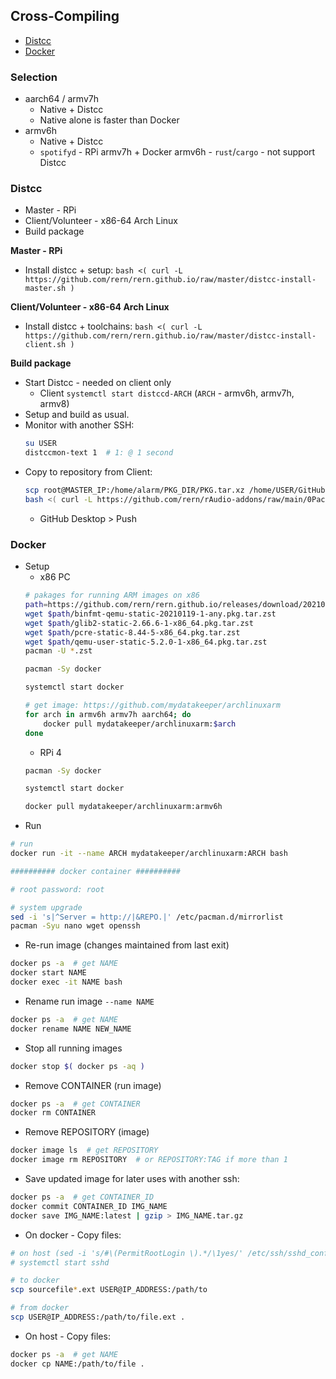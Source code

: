 Cross-Compiling
---
- [Distcc](#distcc)
- [Docker](#docker)

### Selection
- aarch64 / armv7h
	- Native + Distcc
	- Native alone is faster than Docker
- armv6h
	- Native + Distcc
	- `spotifyd` - RPi armv7h + Docker armv6h - `rust`/`cargo` - not support Distcc

### Distcc
- Master - RPi
- Client/Volunteer - x86-64 Arch Linux
- Build package

**Master - RPi**
- Install distcc + setup: `bash <( curl -L https://github.com/rern/rern.github.io/raw/master/distcc-install-master.sh )`

**Client/Volunteer - x86-64 Arch Linux**
- Install distcc + toolchains: `bash <( curl -L https://github.com/rern/rern.github.io/raw/master/distcc-install-client.sh )`

**Build package**
- Start Distcc - needed on client only
	- Client `systemctl start distccd-ARCH` (`ARCH` - armv6h, armv7h, armv8)
- Setup and build as usual.
- Monitor with another SSH: 
	```sh
	su USER
	distccmon-text 1  # 1: @ 1 second
	```
- Copy to repository from Client:
	```sh
	scp root@MASTER_IP:/home/alarm/PKG_DIR/PKG.tar.xz /home/USER/GitHub/rern.github.io/ARCH
	bash <( curl -L https://github.com/rern/rAudio-addons/raw/main/0Packages/repoupdate.sh )	
	```
	- GitHub Desktop > Push


### Docker
- Setup
	- x86 PC
	```sh
	# pakages for running ARM images on x86
	path=https://github.com/rern/rern.github.io/releases/download/20210307
	wget $path/binfmt-qemu-static-20210119-1-any.pkg.tar.zst
	wget $path/glib2-static-2.66.6-1-x86_64.pkg.tar.zst
	wget $path/pcre-static-8.44-5-x86_64.pkg.tar.zst
	wget $path/qemu-user-static-5.2.0-1-x86_64.pkg.tar.zst
	pacman -U *.zst

	pacman -Sy docker

	systemctl start docker

	# get image: https://github.com/mydatakeeper/archlinuxarm
	for arch in armv6h armv7h aarch64; do
		docker pull mydatakeeper/archlinuxarm:$arch
	done
	```
	- RPi 4
	```sh
	pacman -Sy docker

	systemctl start docker
	
	docker pull mydatakeeper/archlinuxarm:armv6h
	```
- Run
```sh
# run
docker run -it --name ARCH mydatakeeper/archlinuxarm:ARCH bash

########## docker container ##########

# root password: root

# system upgrade
sed -i 's|^Server = http://|&REPO.|' /etc/pacman.d/mirrorlist
pacman -Syu nano wget openssh
```
- Re-run image (changes maintained from last exit)
```sh
docker ps -a  # get NAME
docker start NAME
docker exec -it NAME bash
```
- Rename run image `--name NAME`
```sh
docker ps -a  # get NAME
docker rename NAME NEW_NAME
```
- Stop all running images
```sh
docker stop $( docker ps -aq )
```
- Remove CONTAINER (run image)
```sh
docker ps -a  # get CONTAINER
docker rm CONTAINER
```
- Remove REPOSITORY (image)
```sh
docker image ls  # get REPOSITORY
docker image rm REPOSITORY  # or REPOSITORY:TAG if more than 1
```
- Save updated image for later uses with another ssh:
```sh
docker ps -a  # get CONTAINER_ID
docker commit CONTAINER_ID IMG_NAME
docker save IMG_NAME:latest | gzip > IMG_NAME.tar.gz
```
- On docker - Copy files:
```sh
# on host (sed -i 's/#\(PermitRootLogin \).*/\1yes/' /etc/ssh/sshd_config)
# systemctl start sshd

# to docker
scp sourcefile*.ext USER@IP_ADDRESS:/path/to

# from docker
scp USER@IP_ADDRESS:/path/to/file.ext .
```
- On host - Copy files:
```sh
docker ps -a  # get NAME
docker cp NAME:/path/to/file .
```
